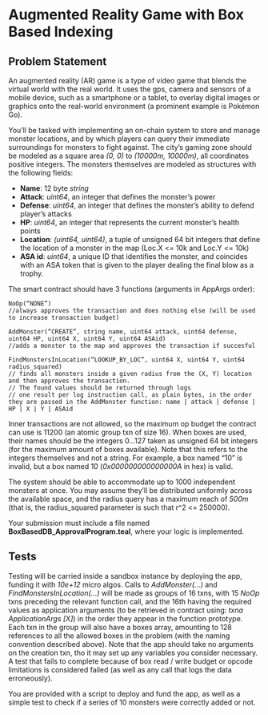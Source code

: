 # Augmented Reality Game with Box Based Indexing

## Problem Statement

An augmented reality (AR) game is a type of video game that blends the virtual world with the real world. It uses the gps, camera and sensors of a mobile device, such as a smartphone or a tablet, to overlay digital images or graphics onto the real-world environment (a prominent example is Pokémon Go).

You’ll be tasked with implementing an on-chain system to store and manage monster locations, and by which players can query their immediate surroundings for monsters to fight against.
The city’s gaming zone should be modeled as a square area _(0, 0)_ to _(10000m, 10000m)_, all coordinates positive integers.
The monsters themselves are modeled as structures with the following fields:
* **Name**: 12 byte _string_
* **Attack**: _uint64_, an integer that defines the monster’s power
* **Defense**: _uint64_, an integer that defines the monster’s ability to defend player’s attacks
* **HP**: _uint64_, an integer that represents the current monster’s health points
* **Location**: _(uint64, uint64)_, a tuple of unsigned 64 bit integers that define the location of a monster in the map (Loc.X <= 10k and Loc.Y <= 10k)
* **ASA id**: _uint64_, a unique ID that identifies the monster, and coincides with an ASA token that is given to the player dealing the final blow as a trophy.

The smart contract should have 3 functions (arguments in AppArgs order):

```
NoOp(“NONE”)
//always approves the transaction and does nothing else (will be used to increase transaction budget)

AddMonster(“CREATE”, string name, uint64 attack, uint64 defense, uint64 HP, uint64 X, uint64 Y, uint64 ASAid)
//adds a monster to the map and approves the transaction if succesful

FindMonstersInLocation(“LOOKUP_BY_LOC”, uint64 X, uint64 Y, uint64 radius_squared)
// finds all monsters inside a given radius from the (X, Y) location and then approves the transaction. 
// The found values should be returned through logs
// one result per log instruction call, as plain bytes, in the order they are passed in the AddMonster function: name | attack | defense | HP | X | Y | ASAid
```

Inner transactions are not allowed, so the maximum op budget the contract can use is 11200 (an atomic group txn of size 16).
When boxes are used, their names should be the integers 0…127 taken as unsigned 64 bit integers (for the maximum amount of boxes available). Note that this refers to the integers themselves and not a string. For example, a box named “10” is invalid, but a box named 10 (_0x000000000000000A_ in hex) is valid.

The system should be able to accommodate up to 1000 independent monsters at once. You may assume they’ll be distributed uniformly across the available space, and the radius query has a maximum reach of _500m_ (that is, the radius_squared parameter is such that r^2 <= 250000).

Your submission must include a file named **BoxBasedDB_ApprovalProgram.teal**, where your logic is implemented.


## Tests

Testing will be carried inside a sandbox instance by deploying the app, funding it with _10e+12_ micro algos. Calls to _AddMonster(...)_ and _FindMonstersInLocation(...)_ will be made as groups of 16 txns, with 15 _NoOp_ txns preceding the relevant function call, and the 16th having the required values as application arguments (to be retrieved in contract using: _txna ApplicationArgs [X]_) in the order they appear in the function prototype. Each txn in the group will also have a boxes array, amounting to 128 references to all the allowed boxes in the problem (with the naming convention described above).
Note that the app should take no arguments on the creation txn, tho it may set up any variables you consider necessary.
A test that fails to complete because of box read / write budget or opcode limitations is considered failed (as well as any call that logs the data erroneously).

You are provided with a script to deploy and fund the app, as well as a simple test to check if a series of 10 monsters were correctly added or not.